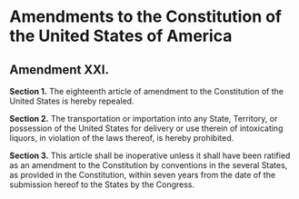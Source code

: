 # Amendments to the Constitution of the United States of America

## Amendment XXI.

**Section 1.** The eighteenth article of amendment to the Constitution of the
United States is hereby repealed.

**Section 2.** The transportation or importation into any State, Territory, or
possession of the United States for delivery or use therein of intoxicating
liquors, in violation of the laws thereof, is hereby prohibited.

**Section 3.** This article shall be inoperative unless it shall have been
ratified as an amendment to the Constitution by conventions in the several
States, as provided in the Constitution, within seven years from the date of
the submission hereof to the States by the Congress.
